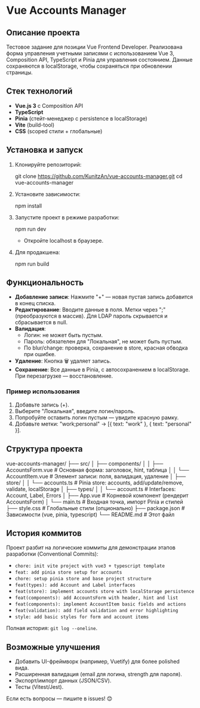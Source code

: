 # Vue Accounts Manager

## Описание проекта

Тестовое задание для позиции Vue Frontend Developer. Реализована форма управления учетными записями с использованием Vue 3, Composition API, TypeScript и Pinia для управления состоянием. Данные сохраняются в localStorage, чтобы сохраняться при обновлении страницы.


## Стек технологий
- **Vue.js 3** с Composition API
- **TypeScript**
- **Pinia** (стейт-менеджер с persistence в localStorage)
- **Vite** (build-tool)
- **CSS** (scoped стили + глобальные)

## Установка и запуск

1. Клонируйте репозиторий:

   git clone https://github.com/KunitzAn/vue-accounts-manager.git
   cd vue-accounts-manager


2. Установите зависимости:

   npm install


3. Запустите проект в режиме разработки:

   npm run dev

   - Откройте localhost в браузере.

4. Для продакшена:

   npm run build


## Функциональность

- **Добавление записи**: Нажмите "+" — новая пустая запись добавится в конец списка.
- **Редактирование**: Вводите данные в поля. Метки через ";" (преобразуются в массив). Для LDAP пароль скрывается и сбрасывается в null.
- **Валидация**: 
  - Логин: не может быть пустым.
  - Пароль: обязателен для "Локальная", не может быть пустым.
  - По blur/change: проверка, сохранение в store, красная обводка при ошибке.
- **Удаление**: Кнопка 🗑 удаляет запись.
- **Сохранение**: Все данные в Pinia, с автосохранением в localStorage. При перезагрузке — восстановление.

### Пример использования
1. Добавьте запись (+).
2. Выберите "Локальная", введите логин/пароль.
3. Попробуйте оставить логин пустым — увидите красную рамку.
4. Добавьте метки: "work;personal" → [{ text: "work" }, { text: "personal" }].

## Структура проекта


vue-accounts-manager/
├── src/
│   ├── components/
│   │   ├── AccountsForm.vue      # Основная форма: заголовок, hint, таблица
│   │   └── AccountItem.vue       # Элемент записи: поля, валидация, удаление
│   ├── store/
│   │   └── accounts.ts           # Pinia store: accounts, add/update/remove, validate, localStorage
│   ├── types/
│   │   └── account.ts            # Interfaces: Account, Label, Errors
│   ├── App.vue                   # Корневой компонент (рендерит AccountsForm)
│   └── main.ts                   # Входная точка, импорт Pinia и стилей
├── style.css                     # Глобальные стили (опционально)
├── package.json                  # Зависимости (vue, pinia, typescript)
└── README.md                     # Этот файл


## История коммитов

Проект разбит на логические коммиты для демонстрации этапов разработки (Conventional Commits):
- `chore: init vite project with vue3 + typescript template`
- `feat: add pinia store setup for accounts`
- `chore: setup pinia store and base project structure`
- `feat(types): add Account and Label interfaces`
- `feat(store): implement accounts store with localStorage persistence`
- `feat(components): add AccountsForm with header, hint and list`
- `feat(components): implement AccountItem basic fields and actions`
- `feat(validation): add field validation and error highlighting`
- `style: add basic styles for form and account items`

Полная история: `git log --oneline`.

## Возможные улучшения
- Добавить UI-фреймворк (например, Vuetify) для более polished вида.
- Расширенная валидация (email для логина, strength для пароля).
- Экспорт/импорт данных (JSON/CSV).
- Тесты (Vitest/Jest).

Если есть вопросы — пишите в issues! 😊